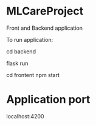 # MLCareProject
Front and Backend application

To run application:

cd backend

flask run

cd frontent npm start

# Application port
localhost:4200
